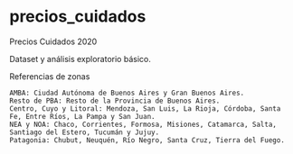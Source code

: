 # precios_cuidados

Precios Cuidados 2020

Dataset y análisis exploratorio básico.


Referencias de zonas

    AMBA: Ciudad Autónoma de Buenos Aires y Gran Buenos Aires.
    Resto de PBA: Resto de la Provincia de Buenos Aires.
    Centro, Cuyo y Litoral: Mendoza, San Luis, La Rioja, Córdoba, Santa Fe, Entre Ríos, La Pampa y San Juan.
    NEA y NOA: Chaco, Corrientes, Formosa, Misiones, Catamarca, Salta, Santiago del Estero, Tucumán y Jujuy.
    Patagonia: Chubut, Neuquén, Río Negro, Santa Cruz, Tierra del Fuego.